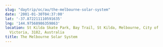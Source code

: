```yaml
---
slug: "daytrip/oc/au/the-melbourne-solar-system"
date: '2001-01-30T04:37:00'
lat: '-37.872211110591635'
lng: '144.97568986359863'
location: St Kilda Skate Park, Bay Trail, St Kilda, Melbourne, City of Port Phillip,
  Victoria, 3182, Australia
title: The Melbourne Solar System
---
```



